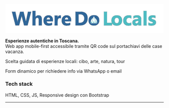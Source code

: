 ![Where Do Locals](root/assets/img/original/logo-wdl.png)

**Esperienze autentiche in Toscana.**  
Web app mobile-first accessibile tramite QR code sul portachiavi delle case vacanza.

Scelta guidata di esperienze locali: cibo, arte, natura, tour

Form dinamico per richiedere info via WhatsApp o email

### Tech stack
HTML, CSS, JS, Responsive design con Bootstrap


---
